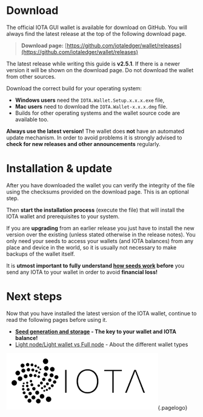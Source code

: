 <!-- TITLE: Download & installation -->
<!-- SUBTITLE: Guide for the official IOTA (GUI) wallet -->

# Download
The official IOTA GUI wallet is available for download on GitHub. You will always find the latest release at the top of the following download page.

> **Download page:** [https://github.com/iotaledger/wallet/releases](https://github.com/iotaledger/wallet/releases)

The latest release while writing this guide is **v2.5.1**. If there is a newer version it will be shown on the download page. Do not download the wallet from other sources.

Download the correct build for your operating system:
* **Windows users** need the `IOTA.Wallet.Setup.x.x.x.exe` file,
* **Mac users** need to download the `IOTA.Wallet-x.x.x.dmg` file.
* Builds for other operating systems and the wallet source code are available too.

**Always use the latest version!** The wallet does **not** have an automated update mechanism. In order to avoid problems it is strongly advised to **check for new releases and other announcements** regularly.

# Installation & update
After you have downloaded the wallet you can verify the integrity of the file using the checksums provided on the download page. This is an optional step.

Then **start the installation process** (execute the file) that will install the IOTA wallet and prerequisites to your system.

If you are **upgrading** from an earlier release you just have to install the new version over the existing (unless stated otherwise in the release notes). You only need your seeds to access your wallets (and IOTA balances) from any place and device in the world, so it is usually not necessary to make backups of the wallet itself.

It is **utmost important to fully understand [how seeds work](/guide/wallet/official-gui/seeds) before** you send any IOTA to your wallet in order to avoid **financial loss!**

# Next steps
Now that you have installed the latest version of the IOTA wallet, continue to read the following pages before using it.

* **[Seed generation and storage](/guide/wallet/official-gui/seeds) - The key to your wallet and IOTA balance!**
* [Light node/Light wallet vs Full node](/guide/wallet/official-gui/light-wallet-full-node) - About the different wallet types

![IOTA logo](/uploads/iota/iota-logo-transparent.png "IOTA"){.pagelogo}